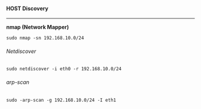 #### HOST Discovery

---

**nmap (Network Mapper)**

```
sudo nmap -sn 192.168.10.0/24  
```

###### Netdiscover

```
sudo netdiscover -i eth0 -r 192.168.10.0/24
```

###### arp-scan

```
sudo -arp-scan -g 192.168.10.0/24 -I eth1
```
